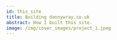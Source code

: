 ```yaml
---
id: this_site
title: Building dannywray.co.uk
abstract: How I built this site.
image: /img/cover_images/project_1.jpeg
---
```

